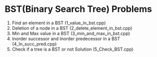 # BST(Binary Search Tree) Problems

1. Find an element in a BST (1_value_in_bst.cpp)
2. Deletion of a node in a BST (2_delete_element_in_bst.cpp)
3. Min and Max value in a BST (3_min_and_max_in_bst.cpp)
4. Inorder successor and Inorder predecessor in a BST (4_In_succ_pred.cpp)
5. Check if a tree is a BST or not  Solution (5_Check_BST.cpp)